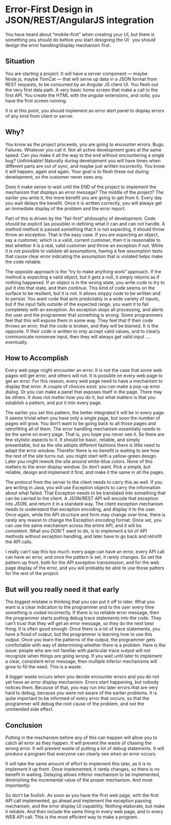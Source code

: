 #  Error-First Design in JSON/REST/AngularJS integration

You have heard about “mobile-first” when creating your UI, but there is something you should do before you start designing the UI:  you should design the error handling/display mechanism first.

## Situation

You are starting a project: It will have a server component — maybe Node.js, maybe TomCat — that will serve up data in a JSON format from REST requests, to be consumed by an Angular JS client UI. You flesh out the very first data path. A very basic home screen that make a call to the first API. You create the HTML with the angular extensions, and _voila_, you have the first screen running.  

It is at this point, you should implement an error alert panel to display errors of any kind from client or server.

## Why?

You know as the project proceeds, you are going to encounter errors. Bugs. Failures. Whatever you call it. Not all active development goes at the same speed. Can you make it all the way to the end without encountering a single bug? Unthinkable! Naturally during development you will have times when different parts are out of sync, and maybe just written incorrectly. You know it will happen, again and again. Your goal is to flesh these out during development, so the customer never sees any. 

Does it make sense to wait until the END of the project to implement the mechanism that displays an error message? The middle of the project? The earlier you write it, the more benefit you are going to get from it. Every day you wait delays the benefit. Once it is written correctly, you will always get an immediate display of the problem and the error report.  

Part of this is driven by the “fail-first” philosophy of development. Code should be explicit (as possible) in defining what it can and can not handle. A method method is passed something that it is not expecting, it should throw throw an exception. That is the easy case. If you are expecting an object, say a customer, which is a valid, current customer, then it is reasonable to test whether it is a real, valid customer and throw an exception if not. While it is not possible to validate all assumptions, having a few assumption tests that cause clear error indicating the assumption that is violated helps make the code reliable.  

The opposite approach is the “try to make anything work” approach. If the method is expecting a valid object, but it gets a null, it simply returns as if nothing happened. If an object is in the wrong state, you write code to try to put it into that state, and then continue. This kind of code seems on the surface to be resilient, but it is not. It allows sloppy code to be written and to persist. You want code that acts predictably in a wide variety of inputs, but if the input falls outside of the expected range, you want it to fail completely with an exception. An exception stops all processing, and alerts the user and the programmer that something is wrong. Some programmers feel that this will expose them in some way. They feel that if their code throws an error, that the code is broken, and they will be blamed. It is the opposite. If their code is written to only accept valid values, and to clearly communicate nonsense input, then they will always get valid input …. eventually.

## How to Accomplish

Every web page might encounter an error. It is not the case that some web pages will get error, and others will not. It is possible on every web page to get an error. For this reason, every web page need to have a mechanism to display that error. A couple of choices exist: you can make a pop-up error dialog. Or you can make a panel that exposes itself in the page. There may be others. It does not matter how you do it, but what matters is that you establish a pattern, and put it into every page.  

The earlier you set this pattern, the better integrated it will be in every page. It seems trivial when you have only a single page, but soon the number of pages will grow. You don’t want to be going back to all those pages and retrofitting all of them. The error handling mechanism essentially needs to be the same on every page. That is, you hope you never see it. So there are few stylistic aspects to it. It should be basic, reliable, and simply presentable, but as the site adopts different fashions there is little need to adapt the error window. Therefor there is no benefit is waiting to see how the rest of the site turns out. you might start with a yellow-green design. Later you might rework the site around white-blue colors. None of this matters to the error display window. So don’t want. Pick a simple, but reliable, design and implement it first, and make it the same in all the pages. 

The protocol from the server to the client needs to carry this as well. If you are writing in Java, you will use Exception objects to carry the information about what failed. That Exception needs to be translated into something that can be carried to the client. A JSON/REST API will encode that exception into JSON, and return it in a standard way. The client exception mechanism needs to understand that exception encoding, and display it to the user. Once again, while the API structure and form may change over time, there is rarely any reason to change the Exception encoding format. Once set, you can use the same mechanism across the entire API, and it will be consistent. What you DON’T want to do, is to implement a lot of API methods without exception handling, and later have to go back and retrofit the API calls.  

I really can’t say this too much: every page can have an error, every API call can have an error, and once the pattern is set, it rarely changes. So set the pattern up front, both for the API exception transmission, and for the web page display of the error, and you will probably be able to use those patters for the rest of the project.

## But will you really need it that early

The biggest mistake is thinking that you can put it off to later. What you want is a clear indication to the programmer and to the user every time something is coded incorrectly. If there is no reliable error message, then the programmer starts putting debug trace statements into the code. They can’t trust that they will get an error message, so they do the next best thing. It is often good enough. Once there is a lot of trace statements, you have a flood of output, but the programmer is learning how to use this output. Once you learn the patterns of the output, the programmer gets comfortable with way of determining whether there is a problem. Here is the issue: people who are not familiar with particular trace output will not recognize when things are going wrong. If you wait until later to implement a clear, consistent error message, then multiple inferior mechanisms will grow to fill the need. This is a waste.  

A bigger waste occurs when you decide encounter errors and you do not yet have an error display mechanism. Errors start happening, but nobody notices them. Because of that, you may run into later errors that are very hard to debug, because you were not aware of the earlier problems. It is quite important to be informed of every error that occurs, so that the programmer will debug the root cause of the problem, and not the unintended side effect.

## Conclusion

Putting in the mechanism before any of this can happen will allow you to catch all error as they happen. It will prevent the waste of chasing the wrong error. It will prevent waste of putting a lot of debug statements. It will produce a program that everyone can clearly see when an error occurs.  

It will take the same amount of effort to implement this later, as it is to implement it up front. Once implemented, it rarely changes, so there is no benefit in waiting. Delaying allows inferior mechanism to be implemented, diminishing the incremental value of the proper mechanism. And most importantly:

So don’t be foolish. As soon as you have the first web page, with the first API call implemented, go ahead and implement the exception passing mechanism, and the error display UI capability. Nothing elaborate, but make it reliable. And then include the same thing in every web page, and in every WEB API call. This is the most efficient way to make a program.